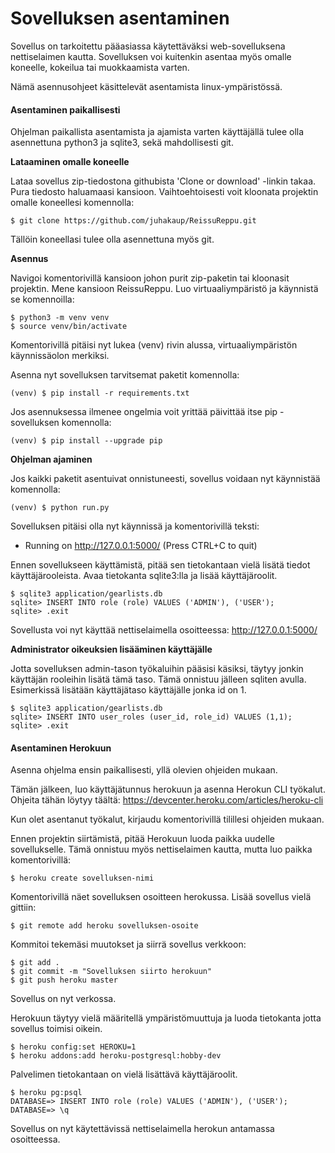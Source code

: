 # Sovelluksen asentaminen

Sovellus on tarkoitettu pääasiassa käytettäväksi web-sovelluksena nettiselaimen kautta. Sovelluksen voi kuitenkin asentaa myös omalle koneelle, kokeilua tai muokkaamista varten.

Nämä asennusohjeet käsittelevät asentamista linux-ympäristössä.

#### Asentaminen paikallisesti

Ohjelman paikallista asentamista ja ajamista varten käyttäjällä tulee olla asennettuna python3 ja sqlite3, sekä mahdollisesti git.

**Lataaminen omalle koneelle**

Lataa sovellus zip-tiedostona githubista 'Clone or download' -linkin takaa. Pura tiedosto haluamaasi kansioon.
Vaihtoehtoisesti voit kloonata projektin omalle koneellesi komennolla:

	$ git clone https://github.com/juhakaup/ReissuReppu.git
Tällöin koneellasi tulee olla asennettuna myös git.	

**Asennus**

Navigoi komentorivillä kansioon johon purit zip-paketin tai kloonasit projektin.
Mene kansioon ReissuReppu.
Luo virtuaaliympäristö ja käynnistä se komennoilla:

	$ python3 -m venv venv
	$ source venv/bin/activate
Komentorivillä pitäisi nyt lukea (venv) rivin alussa, virtuaaliympäristön käynnissäolon merkiksi.

Asenna nyt sovelluksen tarvitsemat paketit komennolla:

	(venv) $ pip install -r requirements.txt

Jos asennuksessa ilmenee ongelmia voit yrittää päivittää itse pip -sovelluksen komennolla:

	(venv) $ pip install --upgrade pip

**Ohjelman ajaminen**

Jos kaikki paketit asentuivat onnistuneesti, sovellus voidaan nyt käynnistää komennolla:

	(venv) $ python run.py
Sovelluksen pitäisi olla nyt käynnissä ja komentorivillä teksti:
 * Running on http://127.0.0.1:5000/ (Press CTRL+C to quit)

Ennen sovellukseen käyttämistä, pitää sen tietokantaan vielä lisätä tiedot käyttäjärooleista.
Avaa tietokanta sqlite3:lla ja lisää käyttäjäroolit.

	$ sqlite3 application/gearlists.db 
	sqlite> INSERT INTO role (role) VALUES ('ADMIN'), ('USER');
	sqlite> .exit

Sovellusta voi nyt käyttää nettiselaimella osoitteessa: http://127.0.0.1:5000/

**Administrator oikeuksien lisääminen käyttäjälle**

Jotta sovelluksen admin-tason työkaluihin pääsisi käsiksi, täytyy jonkin käyttäjän rooleihin lisätä tämä taso. Tämä onnistuu jälleen sqliten avulla. Esimerkissä lisätään käyttäjätaso käyttäjälle jonka id on 1.

	$ sqlite3 application/gearlists.db 
	sqlite> INSERT INTO user_roles (user_id, role_id) VALUES (1,1);
	sqlite> .exit
	
#### Asentaminen Herokuun
Asenna ohjelma ensin paikallisesti, yllä olevien ohjeiden mukaan.

Tämän jälkeen, luo käyttäjätunnus herokuun ja asenna Herokun CLI työkalut.
Ohjeita tähän löytyy täältä: https://devcenter.heroku.com/articles/heroku-cli

Kun olet asentanut työkalut, kirjaudu komentorivillä tilillesi ohjeiden mukaan.

Ennen projektin siirtämistä, pitää Herokuun luoda paikka uudelle sovellukselle.
Tämä onnistuu myös nettiselaimen kautta, mutta luo paikka komentorivillä:

	$ heroku create sovelluksen-nimi

Komentorivillä näet sovelluksen osoitteen herokussa.
Lisää sovellus vielä gittiin:

	$ git remote add heroku sovelluksen-osoite

Kommitoi tekemäsi muutokset ja siirrä sovellus verkkoon:

	$ git add .
	$ git commit -m "Sovelluksen siirto herokuun"
	$ git push heroku master
	
Sovellus on nyt verkossa.

Herokuun täytyy vielä määritellä ympäristömuuttuja ja luoda tietokanta jotta sovellus toimisi oikein.

	$ heroku config:set HEROKU=1
	$ heroku addons:add heroku-postgresql:hobby-dev

Palvelimen tietokantaan on vielä lisättävä käyttäjäroolit.

	$ heroku pg:psql
	DATABASE=> INSERT INTO role (role) VALUES ('ADMIN'), ('USER');
	DATABASE=> \q
	
Sovellus on nyt käytettävissä nettiselaimella herokun antamassa osoitteessa.